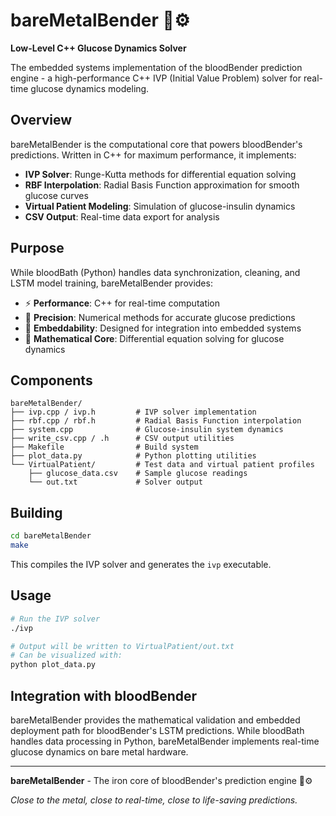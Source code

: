 # bareMetalBender 🔧⚙️

**Low-Level C++ Glucose Dynamics Solver**

The embedded systems implementation of the bloodBender prediction engine - a high-performance C++ IVP (Initial Value Problem) solver for real-time glucose dynamics modeling.

## Overview

bareMetalBender is the computational core that powers bloodBender's predictions. Written in C++ for maximum performance, it implements:
- **IVP Solver**: Runge-Kutta methods for differential equation solving
- **RBF Interpolation**: Radial Basis Function approximation for smooth glucose curves
- **Virtual Patient Modeling**: Simulation of glucose-insulin dynamics
- **CSV Output**: Real-time data export for analysis

## Purpose

While bloodBath (Python) handles data synchronization, cleaning, and LSTM model training, bareMetalBender provides:
- ⚡ **Performance**: C++ for real-time computation
- 🎯 **Precision**: Numerical methods for accurate glucose predictions
- 🔌 **Embeddability**: Designed for integration into embedded systems
- 🧮 **Mathematical Core**: Differential equation solving for glucose dynamics

## Components

```
bareMetalBender/
├── ivp.cpp / ivp.h         # IVP solver implementation
├── rbf.cpp / rbf.h         # Radial Basis Function interpolation
├── system.cpp              # Glucose-insulin system dynamics
├── write_csv.cpp / .h      # CSV output utilities
├── Makefile                # Build system
├── plot_data.py            # Python plotting utilities
└── VirtualPatient/         # Test data and virtual patient profiles
    ├── glucose_data.csv    # Sample glucose readings
    └── out.txt             # Solver output
```

## Building

```bash
cd bareMetalBender
make
```

This compiles the IVP solver and generates the `ivp` executable.

## Usage

```bash
# Run the IVP solver
./ivp

# Output will be written to VirtualPatient/out.txt
# Can be visualized with:
python plot_data.py
```

## Integration with bloodBender

bareMetalBender provides the mathematical validation and embedded deployment path for bloodBender's LSTM predictions. While bloodBath handles data processing in Python, bareMetalBender implements real-time glucose dynamics on bare metal hardware.

---

**bareMetalBender** - The iron core of bloodBender's prediction engine 🔧⚙️

*Close to the metal, close to real-time, close to life-saving predictions.*
